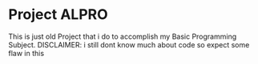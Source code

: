 # Project ALPRO
This is just old Project that i do to accomplish my Basic Programming Subject. DISCLAIMER: i still dont know much about code so expect some flaw in this
